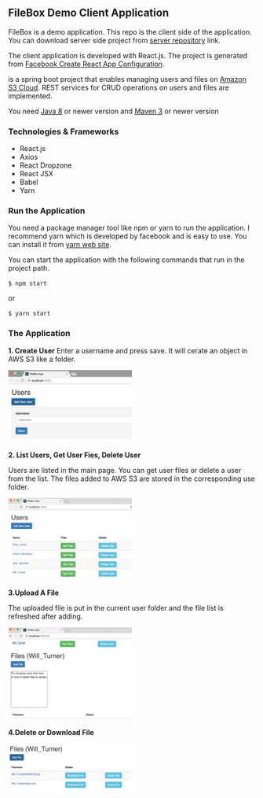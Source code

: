 
## FileBox Demo Client Application

FileBox is a demo application. This repo is the client side of the application. You can download server side project from  [server repository](https://github.com/serverside) link.

The client application is developed with React.js. The project is generated from [Facebook Create React App Configuration](https://github.com/facebook/create-react-app).


 is a spring boot project that enables managing users and files on [Amazon S3 Cloud](https://aws.amazon.com/s3/). REST services for CRUD operations on users and files are implemented.

You need [Java 8](http://www.oracle.com/technetwork/java/javase/downloads/jdk8-downloads-2133151.html) or newer version and [Maven 3](https://maven.apache.org/download.cgi) or newer version

### Technologies & Frameworks

* React.js
* Axios
* React Dropzone
* React JSX
* Babel
* Yarn


### Run the Application

You need a package manager tool like npm or yarn to run the application. I recommend yarn which is developed by facebook and is easy to use. You can install it from [yarn web site](https://yarnpkg.com/en/docs/install).

You can start the application with the following commands that run in the project path.

	$ npm start
or

	$ yarn start


### The Application

**1. Create User**
Enter a username and press save. It will cerate an object in AWS S3 like a folder.

<img src="images/p1.png" width="50%" height="auto">

**2. List Users, Get User Fies, Delete User**

Users are listed in the main page. You can get user files or delete a user from the list. The files added to AWS S3 are stored in the corresponding use folder.

<img src="images/p2.png"  width="50%" height="auto">


**3.Upload A File**

The uploaded file is put in the current user folder and the file list is refreshed after adding.

<img src="images/p3.png"  width="50%" height="auto">

**4.Delete or Download File**

<img src="images/p4.png"  width="50%" height="auto">
